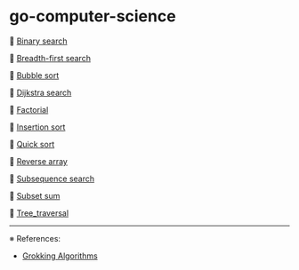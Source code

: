 # go-computer-science

📌 [Binary search](binary_search)

📌 [Breadth-first search](breadth_first_search)

📌 [Bubble sort](bubble_sort)

📌 [Dijkstra search](dijkstra_search/dijkstra_search.pdf)

📌 [Factorial](factorial/factorial.pdf)

📌 [Insertion sort](insertion_sort/insertion_sort.pdf)

📌 [Quick sort](quick_sort/quick_sort.pdf)

📌 [Reverse array](reverse_array/reverse_array.pdf)

📌 [Subsequence search](subsequence_search/subsequence_search.pdf)

📌 [Subset sum](subset_sum/subset_sum.pdf)

📌 [Tree_traversal](tree_traversal/tree_traversal.pdf)

---
※ References:
- [Grokking Algorithms](https://www.amazon.com/Grokking-Algorithms-illustrated-programmers-curious/dp/1617292230)
